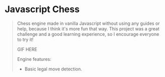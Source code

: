 # Javascript Chess

> Chess engine made in vanilla Javascript without using any guides or help, because I think it's more fun that way.
> This project was a great challenge and a good learning experience, so I encourage everyone to try it!
>
> GIF HERE
>
> Engine features:
>
> - Basic legal move detection.
